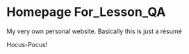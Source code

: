 # Homepage For_Lesson_QA
My very own personal website. Basically this is just a résumé

Hocus-Pocus!